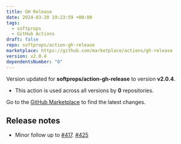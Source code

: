 ```yaml
---
title: GH Release
date: 2024-03-20 19:23:59 +00:00
tags:
  - softprops
  - GitHub Actions
draft: false
repo: softprops/action-gh-release
marketplace: https://github.com/marketplace/actions/gh-release
version: v2.0.4
dependentsNumber: "0"
---
```



Version updated for **softprops/action-gh-release** to version **v2.0.4**.
- This action is used across all versions by **0** repositories.

Go to the [GitHub Marketplace](https://github.com/marketplace/actions/gh-release) to find the latest changes.

## Release notes

- Minor follow up to [#417](https://github.com/softprops/action-gh-release/pull/417). [#425](https://github.com/softprops/action-gh-release/pull/425)
